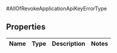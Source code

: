#AllOfRevokeApplicationApiKeyErrorType

## Properties
Name | Type | Description | Notes
------------ | ------------- | ------------- | -------------

